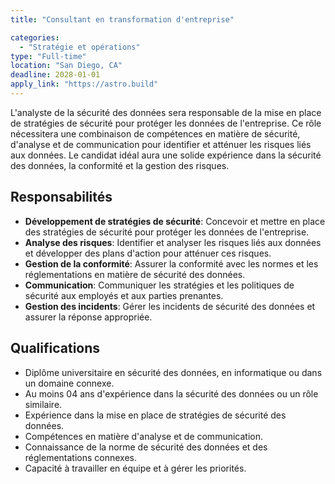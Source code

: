 ```yaml
---
title: "Consultant en transformation d'entreprise"

categories:
  - "Stratégie et opérations"
type: "Full-time"
location: "San Diego, CA"
deadline: 2028-01-01
apply_link: "https://astro.build"
---
```


L'analyste de la sécurité des données sera responsable de la mise en place de stratégies de sécurité pour protéger les données de l'entreprise. Ce rôle nécessitera une combinaison de compétences en matière de sécurité, d'analyse et de communication pour identifier et atténuer les risques liés aux données. Le candidat idéal aura une solide expérience dans la sécurité des données, la conformité et la gestion des risques.

## Responsabilités

- **Développement de stratégies de sécurité**: Concevoir et mettre en place des stratégies de sécurité pour protéger les données de l'entreprise.
- **Analyse des risques**: Identifier et analyser les risques liés aux données et développer des plans d'action pour atténuer ces risques.
- **Gestion de la conformité**: Assurer la conformité avec les normes et les réglementations en matière de sécurité des données.
- **Communication**: Communiquer les stratégies et les politiques de sécurité aux employés et aux parties prenantes.
- **Gestion des incidents**: Gérer les incidents de sécurité des données et assurer la réponse appropriée.

## Qualifications

- Diplôme universitaire en sécurité des données, en informatique ou dans un domaine connexe.
- Au moins 04 ans d'expérience dans la sécurité des données ou un rôle similaire.
- Expérience dans la mise en place de stratégies de sécurité des données.
- Compétences en matière d'analyse et de communication.
- Connaissance de la norme de sécurité des données et des réglementations connexes.
- Capacité à travailler en équipe et à gérer les priorités.
